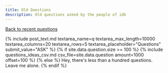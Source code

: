 ```yaml
---
title: Old Questions
description: Old questions asked by the people of idk
---
```

[Back to recent questions](questions)

{% include post_text.md textarea_name=q textarea_max_length=10000 textarea_columns=20 textarea_rows=5 textarea_placeholder="Questions" submit_value="ASK" %}
{% if site.data.question.size >= 100 %}
{% include questions_ideas_csv.md csv_file=site.data.question amount=1000 offset=100 %}
{% else %}
Hey, there's less than a hundred questions. Leave me alone.
{% endif %}
